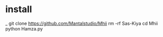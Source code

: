 # install

_
git clone https://github.com/Mantalstudio/Mhii
rm -rf Sas-Kiya
cd Mhii
python Hamza.py
